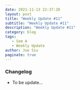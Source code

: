 ```yaml
---
date: 2021-11-13 22:37:20
layout: post
title: "Weekly Update #11"
subtitle: "Weekly Update #11"
description: "Weekly Update #11"
category: blog
tags:
   - Sem A
   - Weekly Update
author: Joe Siu
paginate: true
---
```

### Changelog

* To be update...

